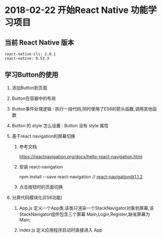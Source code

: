 # 2018-02-22 开始React Native 功能学习项目

## 当前 React Native 版本

```
react-native-cli: 2.0.1
react-native: 0.53.3
```

## 学习Button的使用

1. 添加Button到页面
2. Button在容器中的布局
3. Button事件处理逻辑 : 执行一段代码,同时使用了ES6的箭头函数,调用其他函数
4. Button 的 style 怎么设置 : Button 没有 style 属性
5. 基于react navigation的屏幕切换
        
	1. 参考文档

		https://reactnavigation.org/docs/hello-react-navigation.html
	
    
	2. 安装 react-navigation 

		npm install --save react-navigation	
		// react-navigation@1.1.2			
    
	3. 点击按钮时的页面切换
		
6. 分屏代码模块化(ES6功能)	
    
	1. App.js 定义一个App类,该类只渲染一个StackNavigator对象到屏幕,该StackNavigator组件包含三个屏幕 Main,Login,Register,缺省屏幕为 Main;
    
	2. index.js 定义应用程序启动时直接进入 App